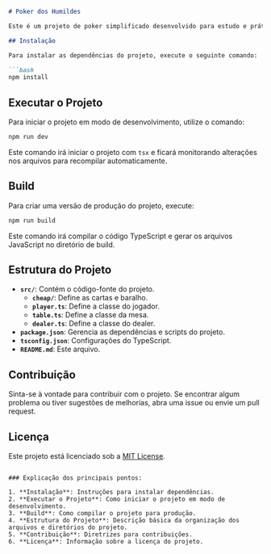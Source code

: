 
```markdown
# Poker dos Humildes

Este é um projeto de poker simplificado desenvolvido para estudo e prática de TypeScript. O jogo é estruturado para simular uma partida básica de poker com funcionalidades para distribuir cartas e gerenciar jogadores.

## Instalação

Para instalar as dependências do projeto, execute o seguinte comando:

```bash
npm install
```

## Executar o Projeto

Para iniciar o projeto em modo de desenvolvimento, utilize o comando:

```bash
npm run dev
```

Este comando irá iniciar o projeto com `tsx` e ficará monitorando alterações nos arquivos para recompilar automaticamente.

## Build

Para criar uma versão de produção do projeto, execute:

```bash
npm run build
```

Este comando irá compilar o código TypeScript e gerar os arquivos JavaScript no diretório de build.

## Estrutura do Projeto

- **`src/`**: Contém o código-fonte do projeto.
  - **`cheap/`**: Define as cartas e baralho.
  - **`player.ts`**: Define a classe do jogador.
  - **`table.ts`**: Define a classe da mesa.
  - **`dealer.ts`**: Define a classe do dealer.
- **`package.json`**: Gerencia as dependências e scripts do projeto.
- **`tsconfig.json`**: Configurações do TypeScript.
- **`README.md`**: Este arquivo.

## Contribuição

Sinta-se à vontade para contribuir com o projeto. Se encontrar algum problema ou tiver sugestões de melhorias, abra uma issue ou envie um pull request.

## Licença

Este projeto está licenciado sob a [MIT License](LICENSE).

```

### Explicação dos principais pontos:

1. **Instalação**: Instruções para instalar dependências.
2. **Executar o Projeto**: Como iniciar o projeto em modo de desenvolvimento.
3. **Build**: Como compilar o projeto para produção.
4. **Estrutura do Projeto**: Descrição básica da organização dos arquivos e diretórios do projeto.
5. **Contribuição**: Diretrizes para contribuições.
6. **Licença**: Informação sobre a licença do projeto. 
